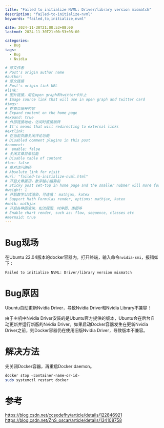 ```yaml
---
title: "Failed to initialize NVML: Driver/library version mismatch"
description: "failed-to-initialize-nvml"
keywords: "failed,to,initialize,nvml"

date: 2024-11-30T21:00:53+08:00
lastmod: 2024-11-30T21:00:53+08:00

categories:
  - Bug
tags:
  - Bug
  - Nvidia

# 原文作者
# Post's origin author name
#author:
# 原文链接
# Post's origin link URL
#link:
# 图片链接，用在open graph和twitter卡片上
# Image source link that will use in open graph and twitter card
#imgs:
# 在首页展开内容
# Expand content on the home page
#expand: true
# 外部链接地址，访问时直接跳转
# It's means that will redirecting to external links
#extlink:
# 在当前页面关闭评论功能
# Disabled comment plugins in this post
#comment:
#  enable: false
# 关闭文章目录功能
# Disable table of content
#toc: false
# 绝对访问路径
# Absolute link for visit
#url: "failed-to-initialize-nvml.html"
# 开启文章置顶，数字越小越靠前
# Sticky post set-top in home page and the smaller nubmer will more forward.
#weight: 1
# 开启数学公式渲染，可选值： mathjax, katex
# Support Math Formulas render, options: mathjax, katex
#math: mathjax
# 开启各种图渲染，如流程图、时序图、类图等
# Enable chart render, such as: flow, sequence, classes etc
#mermaid: true
---
```

# Bug现场
在Ubuntu 22.04版本的docker容器内，打开终端，输入命令`nvidia-smi`，报错如下：
```text
Failed to initialize NVML: Driver/library version mismatch
```

# Bug原因
Ubuntu自动更新Nvidia Driver，导致Nvidia Driver和Nvidia Library不兼容！

由于主机中Nvidia Driver安装的是Ubuntu官方提供的版本，Ubuntu会在后台自动更新并运行新版的Nvidia Driver。如果启动Docker容器发生在更新Nvidia Driver之前，则Docker容器仍在使用旧版Nvidia Driver，导致版本不兼容。

# 解决方法
先关闭Docker容器，再重启Docker daemon。
```bash
docker stop <container-name-or-id>
sudo systemctl restart docker
```

# 参考
https://blog.csdn.net/ccsodefhy/article/details/122846921
https://blog.csdn.net/ZnS_oscar/article/details/134108758

<!--more-->
